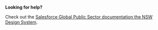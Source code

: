 **Looking for help?**

Check out the [Salesforce Global Public Sector documentation the NSW Design System](https://nsw.dsforce.dev).
